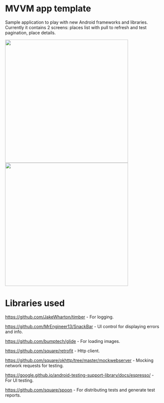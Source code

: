# MVVM app template

Sample application to play with new Android frameworks and libraries.
Currently it contains 2 screens: places list with pull to refresh and test pagination, place details.

<img src="https://cloud.githubusercontent.com/assets/1778155/14713346/6ccd286a-07e9-11e6-8456-e4349ea3e5f5.png" width="400">
<img src="https://cloud.githubusercontent.com/assets/1778155/14713349/70a25820-07e9-11e6-8eeb-e59a4e3436fc.png" width="400">

# Libraries used
https://github.com/JakeWharton/timber - For logging.

https://github.com/MrEngineer13/SnackBar - UI control for displaying errors and info.

https://github.com/bumptech/glide - For loading images.

https://github.com/square/retrofit - Http client.

https://github.com/square/okhttp/tree/master/mockwebserver - Mocking network requests for testing.

https://google.github.io/android-testing-support-library/docs/espresso/ - For UI testing.

https://github.com/square/spoon - For distributing tests and generate test reports.

